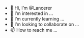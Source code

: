 - 👋 Hi, I’m @Lancerer
- 👀 I’m interested in ...
- 🌱 I’m currently learning ...
- 💞️ I’m looking to collaborate on ...
- 📫 How to reach me ...

<!---
Lancerer/Lancerer is a ✨ special ✨ repository because its `README.md` (this file) appears on your GitHub profile.
You can click the Preview link to take a look at your changes.
--->
